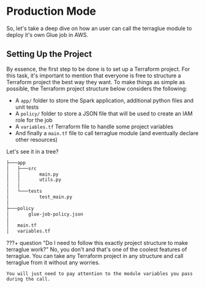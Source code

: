 # Production Mode

So, let's take a deep dive on how an user can call the terraglue module to deploy it's own Glue job in AWS.

## Setting Up the Project

By essence, the first step to be done is to set up a Terraform project. For this task, it's important to mention that everyone is free to structure a Terraform project the best way they want. To make things as simple as possible, the Terraform project structure below considers the following:

- A `app/` folder to store the Spark application, additional python files and unit tests
- A `policy/` folder to store a JSON file that will be used to create an IAM role for the job
- A `variables.tf` Terraform file to handle some project variables
- And finally a `main.tf` file to call terraglue module (and eventually declare other resources)

Let's see it in a tree?

```bash
├───app
│   ├───src
│   │       main.py
│   │       utils.py
│   │
│   └───tests
│           test_main.py
│
├───policy
│       glue-job-policy.json
│
│   main.tf
│   variables.tf
```

???+ question "Do I need to follow this exactly project structure to make terraglue work?"
    No, you don't and that's one of the coolest features of terraglue. You can take any Terraform project in any structure and call terraglue from it without any worries.

    You will just need to pay attention to the module variables you pass during the call.